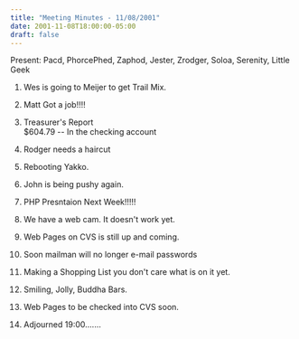 ```yaml
---
title: "Meeting Minutes - 11/08/2001"
date: 2001-11-08T18:00:00-05:00
draft: false
---
```


Present:  Pacd, PhorcePhed, Zaphod, Jester, Zrodger, Soloa, Serenity,           Little Geek  </p><p>
1.  Wes is going to Meijer to get Trail Mix. </p><p>
2.  Matt Got a job!!!! </p><p>
3.  Treasurer's Report<br>         $604.79 -- In the checking account </p><p>
4.  Rodger needs a haircut </p><p>
5.  Rebooting Yakko. </p><p>
6.  John is being pushy again. </p><p>
7.  PHP Presntaion Next Week!!!!! </p><p>
8.  We have a web cam.  It doesn't work yet. </p><p>
9.  Web Pages on CVS is still up and coming.  </p><p>
10.  Soon mailman will no longer e-mail passwords </p><p>
11.  Making a Shopping List you don't care what is on it yet. </p><p>
12.  Smiling, Jolly, Buddha Bars. </p><p>
13.  Web Pages to be checked into CVS soon.   </p><p>
14.  Adjourned 19:00....... </p>

